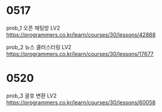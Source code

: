 
# 0517
prob_1 오픈 채팅방 LV2
https://programmers.co.kr/learn/courses/30/lessons/42888

prob_2 뉴스 클러스터링 LV2
https://programmers.co.kr/learn/courses/30/lessons/17677

# 0520
prob_3 괄호 변환 LV2
https://programmers.co.kr/learn/courses/30/lessons/60058
